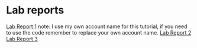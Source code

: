 # Lab reports
[Lab Report 1](lab-report-1-week-2.html)
note: I use my own account name for this tutorial, if you need to use the code remember to replace your own account name.
[Lab Report 2](lab-report-2.html)
[Lab Report 3](lab-report-3.html)